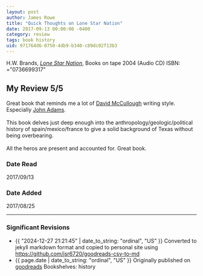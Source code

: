 ```yaml
---
layout: post
author: James Rowe
title: "Quick Thoughts on Lone Star Nation"
date: 2017-09-13 00:00:00 -0400
category: review
tags: book history
uid: 971764d6-0750-4db9-b340-c89dc02f13b3
---
```


H.W. Brands, *[Lone Star Nation](https://www.goodreads.com/book/show/6890)*,  Books on tape 2004 (Audio CD) ISBN: ="0736699317"

## My Review 5/5

Great book that reminds me a lot of [David McCullough](https://www.goodreads.com/author/show/6281688) writing style. Especially [John Adams](https://www.goodreads.com/book/show/2203).<br/><br/>This book delves just deep enough into the anthropology/geologic/political history of spain/mexico/france to give a solid background of Texas without being overbearing.<br/><br/>All the heros are present and accounted for. Great book.

### Date Read
2017/09/13

### Date Added
2017/08/25

---

### Significant Revisions

- {{ "2024-12-27 21:21:45" | date_to_string: "ordinal", "US" }} Converted to jekyll markdown format and copied to personal site using <https://github.com/jsr6720/goodreads-csv-to-md>
- {{ page.date | date_to_string: "ordinal", "US" }} Originally published on [goodreads](https://www.goodreads.com) Bookshelves: history